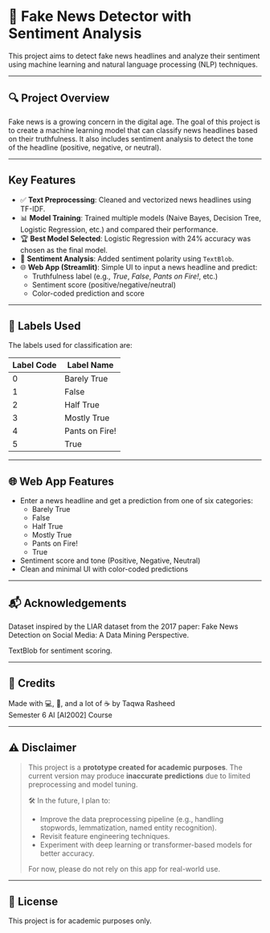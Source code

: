 # 📰 Fake News Detector with Sentiment Analysis

This project aims to detect fake news headlines and analyze their sentiment using machine learning and natural language processing (NLP) techniques.

---

## 🔍 Project Overview

Fake news is a growing concern in the digital age. The goal of this project is to create a machine learning model that can classify news headlines based on their truthfulness. It also includes sentiment analysis to detect the tone of the headline (positive, negative, or neutral).

---

##  Key Features

- ✅ **Text Preprocessing**: Cleaned and vectorized news headlines using TF-IDF.
- 📊 **Model Training**: Trained multiple models (Naive Bayes, Decision Tree, Logistic Regression, etc.) and compared their performance.
- 🏆 **Best Model Selected**: Logistic Regression with 24% accuracy was chosen as the final model.
- 💬 **Sentiment Analysis**: Added sentiment polarity using `TextBlob`.
- 🌐 **Web App (Streamlit)**: Simple UI to input a news headline and predict:
  - Truthfulness label (e.g., *True*, *False*, *Pants on Fire!*, etc.)
  - Sentiment score (positive/negative/neutral)
  - Color-coded prediction and score

---

## 📌 Labels Used

The labels used for classification are:

| Label Code | Label Name        |
|------------|-------------------|
| 0          | Barely True       |
| 1          | False             |
| 2          | Half True         |
| 3          | Mostly True       |
| 4          | Pants on Fire!    |
| 5          | True              |

---

## 🌐 Web App Features

- Enter a news headline and get a prediction from one of six categories:
  - Barely True
  - False
  - Half True
  - Mostly True
  - Pants on Fire!
  - True
- Sentiment score and tone (Positive, Negative, Neutral)
- Clean and minimal UI with color-coded predictions

---

## 📬 Acknowledgements
Dataset inspired by the LIAR dataset from the 2017 paper: Fake News Detection on Social Media: A Data Mining Perspective.

TextBlob for sentiment scoring.

---

## 🙌 Credits

Made with 💻, 🧠, and a lot of ☕ by Taqwa Rasheed  
Semester 6
AI [AI2002] Course

---

## ⚠️ Disclaimer

> This project is a **prototype created for academic purposes**. The current version may produce **inaccurate predictions** due to limited preprocessing and model tuning.  
> 
> 🛠️ In the future, I plan to:
> - Improve the data preprocessing pipeline (e.g., handling stopwords, lemmatization, named entity recognition).
> - Revisit feature engineering techniques.
> - Experiment with deep learning or transformer-based models for better accuracy.
>
> For now, please do not rely on this app for real-world use.

---

## 📎 License

This project is for academic purposes only.
